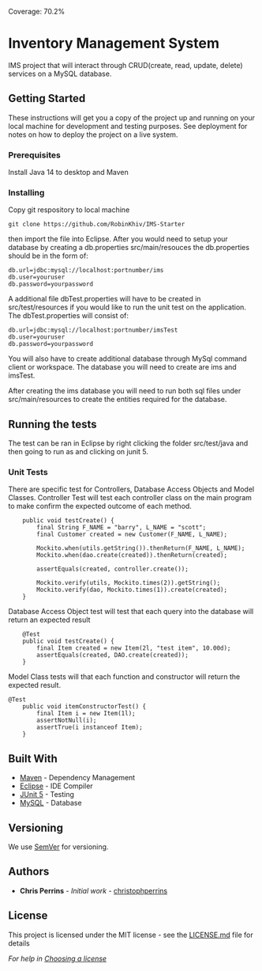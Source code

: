 Coverage: 70.2%
# Inventory Management System

IMS project that will interact through CRUD(create, read, update, delete) services on a MySQL database.

## Getting Started

These instructions will get you a copy of the project up and running on your local machine for development and testing purposes. See deployment for notes on how to deploy the project on a live system.

### Prerequisites

Install Java 14 to desktop and Maven

### Installing

Copy git respository to local machine

```
git clone https://github.com/RobinKhiv/IMS-Starter
```

then import the file into Eclipse. After you would need to setup your database by creating a db.properties src/main/resouces the db.properties should be in the form of:

```
db.url=jdbc:mysql://localhost:portnumber/ims
db.user=youruser
db.password=yourpassword

```
A additional file dbTest.properties will have to be created in src/test/resources if you would like to run the unit test on the application. The dbTest.properties will consist of:
```
db.url=jdbc:mysql://localhost:portnumber/imsTest
db.user=youruser
db.password=yourpassword
```
You will also have to create additional database through MySql command client or workspace. The database you will need to create are ims and imsTest.

After creating the ims database you will need to run both sql files under src/main/resources to create the entities required for the database.


## Running the tests

The test can be ran in Eclipse by right clicking the folder src/test/java and then going to run as and clicking on junit 5.


### Unit Tests 

There are specific test for Controllers, Database Access Objects and Model Classes.
Controller Test will test each controller class on the main program to make confirm the expected outcome of each method.

```	@Test
	public void testCreate() {
		final String F_NAME = "barry", L_NAME = "scott";
		final Customer created = new Customer(F_NAME, L_NAME);

		Mockito.when(utils.getString()).thenReturn(F_NAME, L_NAME);
		Mockito.when(dao.create(created)).thenReturn(created);

		assertEquals(created, controller.create());

		Mockito.verify(utils, Mockito.times(2)).getString();
		Mockito.verify(dao, Mockito.times(1)).create(created);
	}
```
Database Access Object test will test that each query into the database will return an expected result

```
	@Test
	public void testCreate() {
		final Item created = new Item(2l, "test item", 10.00d);
		assertEquals(created, DAO.create(created));
	}
```
Model Class tests will that each function and constructor will return the expected result.

```
@Test
	public void itemConstructorTest() {
		final Item i = new Item(1l);
		assertNotNull(i);
		assertTrue(i instanceof Item);
	}

```


## Built With

* [Maven](https://maven.apache.org/) - Dependency Management
* [Eclipse](https://www.eclipse.org/) - IDE Compiler
* [JUnit 5](https://junit.org/junit5/) - Testing
* [MySQL](https://www.mysql.com/) - Database

## Versioning

We use [SemVer](http://semver.org/) for versioning.

## Authors

* **Chris Perrins** - *Initial work* - [christophperrins](https://github.com/christophperrins)

## License

This project is licensed under the MIT license - see the [LICENSE.md](LICENSE.md) file for details 

*For help in [Choosing a license](https://choosealicense.com/)*

